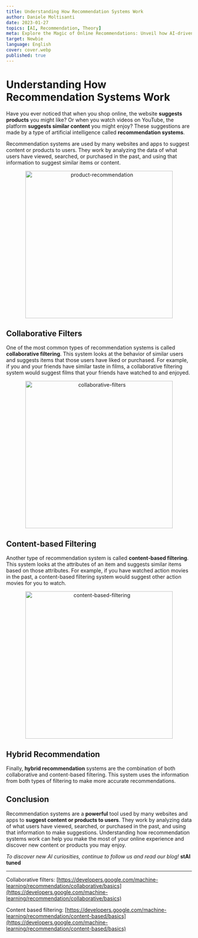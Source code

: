 ```yaml
---
title: Understanding How Recommendation Systems Work
author: Daniele Moltisanti
date: 2023-01-27
topics: [AI, Recommendation, Theory]
meta: Explore the Magic of Online Recommendations: Unveil how AI-driven systems, from collaborative to content-based filtering, personalize user experiences.
target: Newbie
language: English
cover: cover.webp
published: true
---
```


# Understanding How Recommendation Systems Work

Have you ever noticed that when you shop online, the website **suggests products** you might like? Or when you watch videos on YouTube, the platform **suggests similar content** you might enjoy? These suggestions are made by a type of artificial intelligence called **recommendation systems**.

Recommendation systems are used by many websites and apps to suggest content or products to users. They work by analyzing the data of what users have viewed, searched, or purchased in the past, and using that information to suggest similar items or content.

<p align="center">
  <img src="./image1.png" height="400px" width="auto" alt="product-recommendation"/>
</p>

## Collaborative Filters

One of the most common types of recommendation systems is called **collaborative filtering**. This system looks at the behavior of similar users and suggests items that those users have liked or purchased. For example, if you and your friends have similar taste in films, a collaborative filtering system would suggest films that your friends have watched to and enjoyed.

<p align="center">
  <img src="./image2.png" height="400px" width="auto" alt="collaborative-filters"/>
</p>

## Content-based Filtering

Another type of recommendation system is called **content-based filtering**. This system looks at the attributes of an item and suggests similar items based on those attributes. For example, if you have watched action movies in the past, a content-based filtering system would suggest other action movies for you to watch.

<p align="center">
  <img src="./image3.png" height="400px" width="auto" alt="content-based-filtering"/>
</p>

## Hybrid Recommendation

Finally, **hybrid recommendation** systems are the combination of both collaborative and content-based filtering. This system uses the information from both types of filtering to make more accurate recommendations.

## Conclusion

Recommendation systems are a **powerful** tool used by many websites and apps to **suggest content or products to users**. They work by analyzing data of what users have viewed, searched, or purchased in the past, and using that information to make suggestions. Understanding how recommendation systems work can help you make the most of your online experience and discover new content or products you may enjoy.

*To discover new AI curiosities, continue to follow us and read our blog!* **stAI tuned**

---

Collaborative filters: [https://developers.google.com/machine-learning/recommendation/collaborative/basics](https://developers.google.com/machine-learning/recommendation/collaborative/basics)

Content based filtering: [https://developers.google.com/machine-learning/recommendation/content-based/basics](https://developers.google.com/machine-learning/recommendation/content-based/basics)
